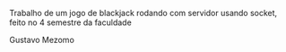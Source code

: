 Trabalho de um jogo de blackjack rodando com servidor usando socket, feito no 4 semestre da faculdade

Gustavo Mezomo